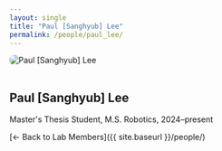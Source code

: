 ```yaml
---
layout: single
title: "Paul [Sanghyub] Lee"
permalink: /people/paul_lee/
---
```


<img src="{{ site.baseurl }}/assets/images/people/generic-avatar.png" alt="Paul [Sanghyub] Lee" style="max-width:200px; border-radius:8px; margin-bottom:1rem;">

## Paul [Sanghyub] Lee

Master's Thesis Student, M.S. Robotics, 2024–present

[← Back to Lab Members]({{ site.baseurl }}/people/)

